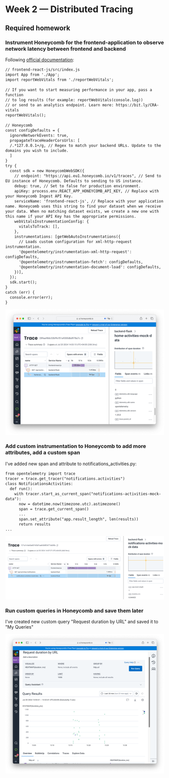 # Week 2 — Distributed Tracing

## Required homework

### Instrument Honeycomb for the frontend-application to observe network latency between frontend and backend
Following [official documentation](https://docs.honeycomb.io/get-started/start-building/web/):
```
// frontend-react-js/src/index.js
import App from './App';
import reportWebVitals from './reportWebVitals';

// If you want to start measuring performance in your app, pass a function
// to log results (for example: reportWebVitals(console.log))
// or send to an analytics endpoint. Learn more: https://bit.ly/CRA-vitals
reportWebVitals();

// Honeycomb
const configDefaults = {
  ignoreNetworkEvents: true,
  propagateTraceHeaderCorsUrls: [
  /.*127.0.0.1+/g, // Regex to match your backend URLs. Update to the domains you wish to include.
  ]
}
try {
  const sdk = new HoneycombWebSDK({
    // endpoint: "https://api.eu1.honeycomb.io/v1/traces", // Send to EU instance of Honeycomb. Defaults to sending to US instance.
    debug: true, // Set to false for production environment.
    apiKey: process.env.REACT_APP_HONEYCOMB_API_KEY, // Replace with your Honeycomb Ingest API Key.
    serviceName: 'frontend-react-js', // Replace with your application name. Honeycomb uses this string to find your dataset when we receive your data. When no matching dataset exists, we create a new one with this name if your API Key has the appropriate permissions.
    webVitalsInstrumentationConfig: {
      vitalsToTrack: [],
    },
    instrumentations: [getWebAutoInstrumentations({
      // Loads custom configuration for xml-http-request instrumentation.
      '@opentelemetry/instrumentation-xml-http-request': configDefaults,
      '@opentelemetry/instrumentation-fetch': configDefaults,
      '@opentelemetry/instrumentation-document-load': configDefaults,
    })],
  });
  sdk.start();
}
catch (err) {
  console.error(err);
}
```

![Screenshot of browser showing request diagram in Honeycomb](assets/week2/honeycomb-frontend-instrumentation.png)

### Add custom instrumentation to Honeycomb to add more attributes, add a custom span
I've added new span and attribute to notifications_activities.py:
```
from opentelemetry import trace
tracer = trace.get_tracer("notifications.activities")
class NotificationsActivities:
  def run():
    with tracer.start_as_current_span("notifications-activities-mock-data"):
      now = datetime.now(timezone.utc).astimezone()
      span = trace.get_current_span()
      ...
      span.set_attribute("app.result_length", len(results))
      return results
...
```

![Screenshot of browser showing custom span in Honeycomb](assets/week2/honeycomb-custom-span.png)

### Run custom queries in Honeycomb and save them later
I've created new custom query "Request duration by URL" and saved it to "My Queries"

![Screenshot of browser showing custom query in Honeycomb](assets/week2/honeycomb-custom-query.png)